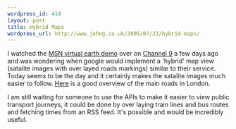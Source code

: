 ```yaml
--- 
wordpress_id: 414
layout: post
title: Hybrid Maps
wordpress_url: http://www.johng.co.uk/2005/07/23/hybrid-maps/
---
```

I watched the <a href="http://channel9.msdn.com/ShowPost.aspx?PostID=71140">MSN virtual earth demo</a> over on <a href="http://channel9.msdn.com/">Channel 9</a> a few days ago and was wondering when google would implement a 'hybrid' map view (satalite images with over layed roads markings) similar to their service. Today seems to be the day and it certainly makes the satalite images much easier to follow. <a href="http://maps.google.co.uk/maps?ll=51.506178,-0.093212&spn=0.033649,0.081050&t=h&hl=en">Here</a> is a good overview of the main roads in London.

I am still waiting for someone to use the APIs to make it easier to view public transport journeys, it could be done by over laying train lines and bus routes and fetching times from an RSS feed. It's possible and would be incredibly useful.
